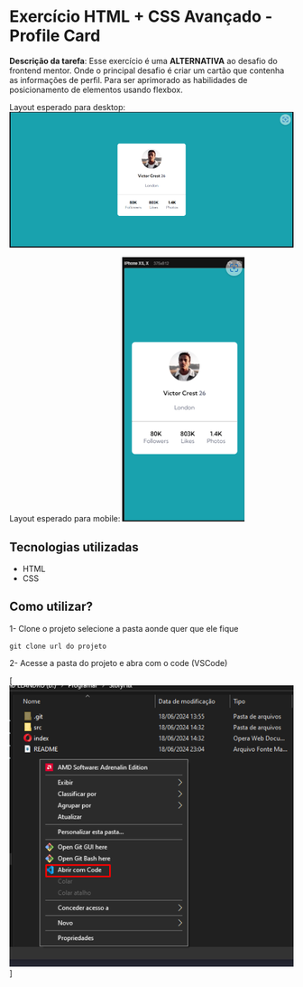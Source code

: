 # Exercício HTML + CSS Avançado - Profile Card

**Descrição da tarefa**: Esse exercício é uma **ALTERNATIVA** ao desafio do frontend mentor. Onde o principal desafio é criar um cartão que contenha as informações de perfil. Para ser aprimorado as habilidades de posicionamento de elementos usando flexbox.

Layout esperado para desktop:
<img src="./src/design/design-desktop.png" alt="imagem do projeto no desktop">

Layout esperado para mobile:
<img src="./src/design/design-mobile.png" alt="imagem do projeto no mobile">

## Tecnologias utilizadas
- HTML
- CSS

## Como utilizar?

1- Clone o projeto selecione a pasta aonde quer que ele fique
```
git clone url do projeto
```
2- Acesse a pasta do projeto e abra com o code (VSCode)

[<img src="./src/design/pasta.png" alt="imagem da pasta abrindo com code">]